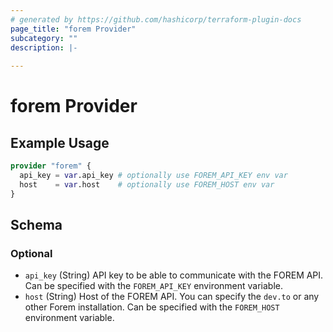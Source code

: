 ```yaml
---
# generated by https://github.com/hashicorp/terraform-plugin-docs
page_title: "forem Provider"
subcategory: ""
description: |-
  
---
```


# forem Provider



## Example Usage

```terraform
provider "forem" {
  api_key = var.api_key # optionally use FOREM_API_KEY env var
  host    = var.host    # optionally use FOREM_HOST env var
}
```

<!-- schema generated by tfplugindocs -->
## Schema

### Optional

- `api_key` (String) API key to be able to communicate with the FOREM API. Can be specified with the `FOREM_API_KEY` environment variable.
- `host` (String) Host of the FOREM API. You can specify the `dev.to` or any other Forem installation. Can be specified with the `FOREM_HOST` environment variable.
